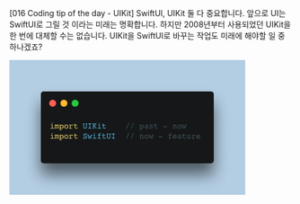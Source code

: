 [016 Coding tip of the day - UIKit]
SwiftUI, UIKit 둘 다 중요합니다. 앞으로 UI는 SwiftUI로 그릴 것 이라는 미래는 명확합니다. 하지만 2008년부터 사용되었던 UIKit을 한 번에 대체할 수는 없습니다. UIKit을 SwiftUI로 바꾸는 작업도 미래에 해야할 일 중 하나겠죠?

![016](./images/016.png)
